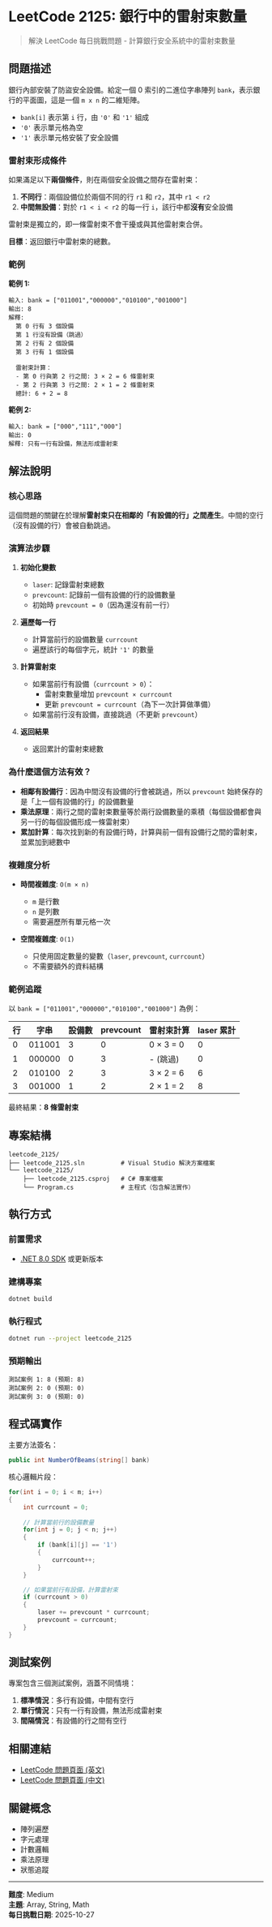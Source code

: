 # LeetCode 2125: 銀行中的雷射束數量

> 解決 LeetCode 每日挑戰問題 - 計算銀行安全系統中的雷射束數量

## 問題描述

銀行內部安裝了防盜安全設備。給定一個 0 索引的二進位字串陣列 `bank`，表示銀行的平面圖，這是一個 `m x n` 的二維矩陣。

- `bank[i]` 表示第 `i` 行，由 `'0'` 和 `'1'` 組成
- `'0'` 表示單元格為空
- `'1'` 表示單元格安裝了安全設備

### 雷射束形成條件

如果滿足以下**兩個條件**，則在兩個安全設備之間存在雷射束：

1. **不同行**：兩個設備位於兩個不同的行 `r1` 和 `r2`，其中 `r1 < r2`
2. **中間無設備**：對於 `r1 < i < r2` 的每一行 `i`，該行中都**沒有**安全設備

雷射束是獨立的，即一條雷射束不會干擾或與其他雷射束合併。

**目標**：返回銀行中雷射束的總數。

### 範例

**範例 1:**

```
輸入: bank = ["011001","000000","010100","001000"]
輸出: 8
解釋:
  第 0 行有 3 個設備
  第 1 行沒有設備（跳過）
  第 2 行有 2 個設備
  第 3 行有 1 個設備
  
  雷射束計算：
  - 第 0 行與第 2 行之間: 3 × 2 = 6 條雷射束
  - 第 2 行與第 3 行之間: 2 × 1 = 2 條雷射束
  總計: 6 + 2 = 8
```

**範例 2:**

```
輸入: bank = ["000","111","000"]
輸出: 0
解釋: 只有一行有設備，無法形成雷射束
```

## 解法說明

### 核心思路

這個問題的關鍵在於理解**雷射束只在相鄰的「有設備的行」之間產生**。中間的空行（沒有設備的行）會被自動跳過。

### 演算法步驟

1. **初始化變數**
   - `laser`: 記錄雷射束總數
   - `prevcount`: 記錄前一個有設備的行的設備數量
   - 初始時 `prevcount = 0`（因為還沒有前一行）

2. **遍歷每一行**
   - 計算當前行的設備數量 `currcount`
   - 遍歷該行的每個字元，統計 `'1'` 的數量

3. **計算雷射束**
   - 如果當前行有設備（`currcount > 0`）：
     - 雷射束數量增加 `prevcount × currcount`
     - 更新 `prevcount = currcount`（為下一次計算做準備）
   - 如果當前行沒有設備，直接跳過（不更新 `prevcount`）

4. **返回結果**
   - 返回累計的雷射束總數

### 為什麼這個方法有效？

- **相鄰有設備行**：因為中間沒有設備的行會被跳過，所以 `prevcount` 始終保存的是「上一個有設備的行」的設備數量
- **乘法原理**：兩行之間的雷射束數量等於兩行設備數量的乘積（每個設備都會與另一行的每個設備形成一條雷射束）
- **累加計算**：每次找到新的有設備行時，計算與前一個有設備行之間的雷射束，並累加到總數中

### 複雜度分析

- **時間複雜度**: `O(m × n)`
  - `m` 是行數
  - `n` 是列數
  - 需要遍歷所有單元格一次

- **空間複雜度**: `O(1)`
  - 只使用固定數量的變數（`laser`, `prevcount`, `currcount`）
  - 不需要額外的資料結構

### 範例追蹤

以 `bank = ["011001","000000","010100","001000"]` 為例：

| 行 | 字串 | 設備數 | prevcount | 雷射束計算 | laser 累計 |
|---|------|--------|-----------|-----------|-----------|
| 0 | 011001 | 3 | 0 | 0 × 3 = 0 | 0 |
| 1 | 000000 | 0 | 3 | - (跳過) | 0 |
| 2 | 010100 | 2 | 3 | 3 × 2 = 6 | 6 |
| 3 | 001000 | 1 | 2 | 2 × 1 = 2 | 8 |

最終結果：**8 條雷射束**

## 專案結構

```
leetcode_2125/
├── leetcode_2125.sln          # Visual Studio 解決方案檔案
└── leetcode_2125/
    ├── leetcode_2125.csproj   # C# 專案檔案
    └── Program.cs             # 主程式（包含解法實作）
```

## 執行方式

### 前置需求

- [.NET 8.0 SDK](https://dotnet.microsoft.com/download) 或更新版本

### 建構專案

```bash
dotnet build
```

### 執行程式

```bash
dotnet run --project leetcode_2125
```

### 預期輸出

```
測試案例 1: 8 (預期: 8)
測試案例 2: 0 (預期: 0)
測試案例 3: 0 (預期: 0)
```

## 程式碼實作

主要方法簽名：

```csharp
public int NumberOfBeams(string[] bank)
```

核心邏輯片段：

```csharp
for(int i = 0; i < m; i++)
{
    int currcount = 0;
    
    // 計算當前行的設備數量
    for(int j = 0; j < n; j++)
    {
        if (bank[i][j] == '1')
        {
            currcount++;
        }
    }

    // 如果當前行有設備，計算雷射束
    if (currcount > 0)
    {
        laser += prevcount * currcount;
        prevcount = currcount;
    }
}
```

## 測試案例

專案包含三個測試案例，涵蓋不同情境：

1. **標準情況**：多行有設備，中間有空行
2. **單行情況**：只有一行有設備，無法形成雷射束
3. **間隔情況**：有設備的行之間有空行

## 相關連結

- [LeetCode 問題頁面 (英文)](https://leetcode.com/problems/number-of-laser-beams-in-a-bank/)
- [LeetCode 問題頁面 (中文)](https://leetcode.cn/problems/number-of-laser-beams-in-a-bank/)

## 關鍵概念

- 陣列遍歷
- 字元處理
- 計數邏輯
- 乘法原理
- 狀態追蹤

---

**難度**: Medium  
**主題**: Array, String, Math  
**每日挑戰日期**: 2025-10-27
